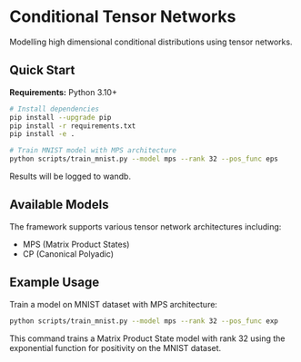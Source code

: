 # Conditional Tensor Networks

Modelling high dimensional conditional distributions using tensor networks.

## Quick Start

**Requirements:** Python 3.10+

```bash
# Install dependencies
pip install --upgrade pip
pip install -r requirements.txt
pip install -e .

# Train MNIST model with MPS architecture
python scripts/train_mnist.py --model mps --rank 32 --pos_func eps
```

Results will be logged to wandb.

## Available Models

The framework supports various tensor network architectures including:
- MPS (Matrix Product States)
- CP (Canonical Polyadic)

## Example Usage

Train a model on MNIST dataset with MPS architecture:
```bash
python scripts/train_mnist.py --model mps --rank 32 --pos_func exp
```

This command trains a Matrix Product State model with rank 32 using the exponential function for positivity on the MNIST dataset.

